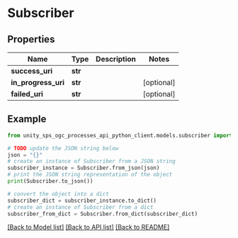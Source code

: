 # Subscriber


## Properties

Name | Type | Description | Notes
------------ | ------------- | ------------- | -------------
**success_uri** | **str** |  | 
**in_progress_uri** | **str** |  | [optional] 
**failed_uri** | **str** |  | [optional] 

## Example

```python
from unity_sps_ogc_processes_api_python_client.models.subscriber import Subscriber

# TODO update the JSON string below
json = "{}"
# create an instance of Subscriber from a JSON string
subscriber_instance = Subscriber.from_json(json)
# print the JSON string representation of the object
print(Subscriber.to_json())

# convert the object into a dict
subscriber_dict = subscriber_instance.to_dict()
# create an instance of Subscriber from a dict
subscriber_from_dict = Subscriber.from_dict(subscriber_dict)
```
[[Back to Model list]](../README.md#documentation-for-models) [[Back to API list]](../README.md#documentation-for-api-endpoints) [[Back to README]](../README.md)



